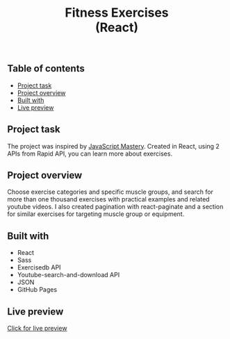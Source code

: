 <h1 align="center">
  Fitness Exercises <br/> 
  (React)
</h1>
<br>

## Table of contents

- [Project task](#project-task)
- [Project overview](#project-overview)
- [Built with](#built-with)
- [Live preview](#live-preview)

## Project task

The project was inspired by [JavaScript Mastery](https://github.com/adrianhajdin/project_fitness_app). Created in React, using 2 APIs from Rapid API, you can learn more about exercises.

## Project overview

Choose exercise categories and specific muscle groups, and search for more than one thousand exercises with practical examples and related youtube videos. I also created pagination with react-paginate and a section for similar exercises for targeting muscle group or equipment.

## Built with

- React
- Sass
- Exercisedb API
- Youtube-search-and-download API
- JSON
- GitHub Pages

## Live preview

[Click for live preview](https://jeko10.github.io/Fitness-Exercises/)
